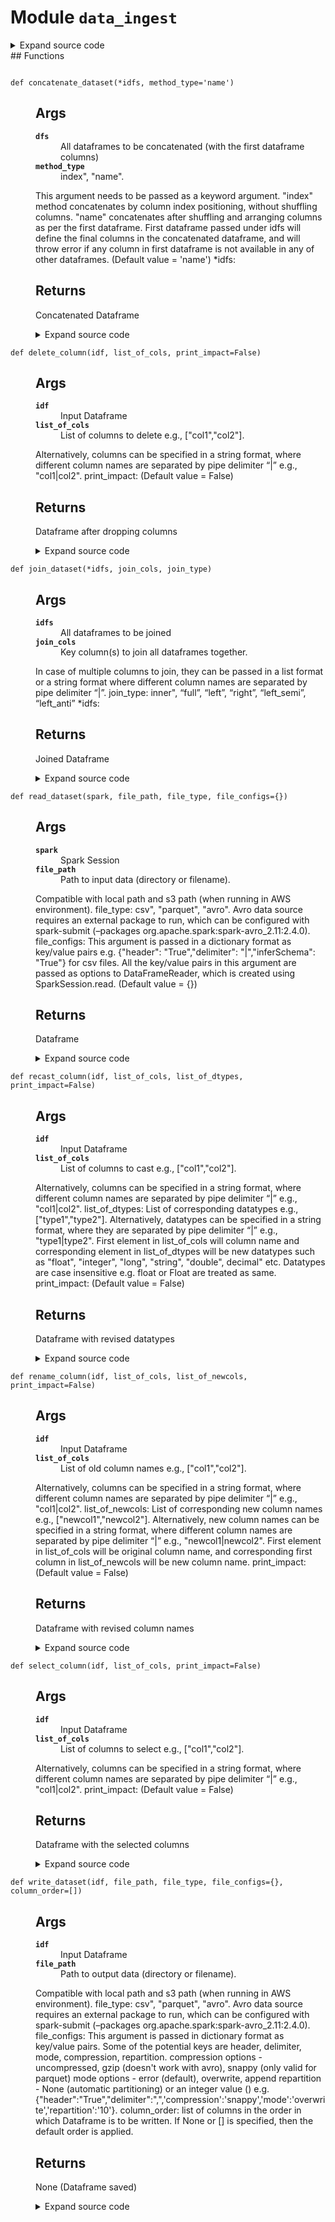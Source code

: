 # Module <code>data_ingest</code>
<details class="source">
<summary>
<span>Expand source code</span>
</summary>
```python
# coding=utf-8
from anovos.shared.utils import pairwise_reduce
from pyspark.sql import DataFrame
from pyspark.sql import functions as F
def read_dataset(spark, file_path, file_type, file_configs={}):
&#34;&#34;&#34;
Args:
spark: Spark Session
file_path: Path to input data (directory or filename).
Compatible with local path and s3 path (when running in AWS environment).
file_type: csv&#34;, &#34;parquet&#34;, &#34;avro&#34;.
Avro data source requires an external package to run, which can be configured with
spark-submit (--packages org.apache.spark:spark-avro_2.11:2.4.0).
file_configs: This argument is passed in a dictionary format as key/value pairs
e.g. {&#34;header&#34;: &#34;True&#34;,&#34;delimiter&#34;: &#34;|&#34;,&#34;inferSchema&#34;: &#34;True&#34;} for csv files.
All the key/value pairs in this argument are passed as options to DataFrameReader,
which is created using SparkSession.read. (Default value = {})
Returns:
Dataframe
&#34;&#34;&#34;
odf = spark.read.format(file_type).options(**file_configs).load(file_path)
return odf
def write_dataset(idf, file_path, file_type, file_configs={}, column_order=[]):
&#34;&#34;&#34;
Args:
idf: Input Dataframe
file_path: Path to output data (directory or filename).
Compatible with local path and s3 path (when running in AWS environment).
file_type: csv&#34;, &#34;parquet&#34;, &#34;avro&#34;.
Avro data source requires an external package to run, which can be configured with
spark-submit (--packages org.apache.spark:spark-avro_2.11:2.4.0).
file_configs: This argument is passed in dictionary format as key/value pairs.
Some of the potential keys are header, delimiter, mode, compression, repartition.
compression options - uncompressed, gzip (doesn&#39;t work with avro), snappy (only valid for parquet)
mode options - error (default), overwrite, append
repartition - None (automatic partitioning) or an integer value ()
e.g. {&#34;header&#34;:&#34;True&#34;,&#34;delimiter&#34;:&#34;,&#34;,&#39;compression&#39;:&#39;snappy&#39;,&#39;mode&#39;:&#39;overwrite&#39;,&#39;repartition&#39;:&#39;10&#39;}.
column_order: list of columns in the order in which Dataframe is to be written. If None or [] is specified, then the default order is applied.
Returns:
None (Dataframe saved)
&#34;&#34;&#34;
if not column_order:
column_order = idf.columns
else:
if not isinstance(column_order, list):
raise TypeError(&#39;Invalid input type for column_order argument&#39;)
if len(column_order) != len(idf.columns):
raise ValueError(&#39;Count of column(s) specified in column_order argument do not match Dataframe&#39;)
diff_cols = [x for x in column_order if x not in set(idf.columns)]
if diff_cols:
raise ValueError(&#39;Column(s) specified in column_order argument not found in Dataframe: &#39; + str(diff_cols))
mode = file_configs[&#39;mode&#39;] if &#39;mode&#39; in file_configs else &#39;error&#39;
repartition = int(file_configs[&#39;repartition&#39;]) if &#39;repartition&#39; in file_configs else None
if repartition is None:
idf.select(column_order).write.format(file_type).options(**file_configs).save(file_path, mode=mode)
else:
exist_parts = idf.rdd.getNumPartitions()
req_parts = int(repartition)
if req_parts &gt; exist_parts:
idf.select(column_order).repartition(req_parts).write.format(file_type).options(**file_configs).save(file_path, mode=mode)
else:
idf.select(column_order).coalesce(req_parts).write.format(file_type).options(**file_configs).save(file_path, mode=mode)
def concatenate_dataset(*idfs, method_type=&#39;name&#39;):
&#34;&#34;&#34;
Args:
dfs: All dataframes to be concatenated (with the first dataframe columns)
method_type: index&#34;, &#34;name&#34;.
This argument needs to be passed as a keyword argument.
&#34;index&#34; method concatenates by column index positioning, without shuffling columns.
&#34;name&#34; concatenates after shuffling and arranging columns as per the first dataframe.
First dataframe passed under idfs will define the final columns in the concatenated dataframe,
and will throw error if any column in first dataframe is not available in any of other dataframes. (Default value = &#39;name&#39;)
*idfs:
Returns:
Concatenated Dataframe
&#34;&#34;&#34;
if (method_type not in [&#39;index&#39;, &#39;name&#39;]):
raise TypeError(&#39;Invalid input for concatenate_dataset method&#39;)
if method_type == &#39;name&#39;:
odf = pairwise_reduce(lambda idf1, idf2: idf1.union(idf2.select(idf1.columns)), idfs)
# odf = reduce(DataFrame.unionByName, idfs) # only if exact no. of columns
else:
odf = pairwise_reduce(DataFrame.union, idfs)
return odf
def join_dataset(*idfs, join_cols, join_type):
&#34;&#34;&#34;
Args:
idfs: All dataframes to be joined
join_cols: Key column(s) to join all dataframes together.
In case of multiple columns to join, they can be passed in a list format or
a string format where different column names are separated by pipe delimiter “|”.
join_type: inner&#34;, “full”, “left”, “right”, “left_semi”, “left_anti”
*idfs:
Returns:
Joined Dataframe
&#34;&#34;&#34;
if isinstance(join_cols, str):
join_cols = [x.strip() for x in join_cols.split(&#39;|&#39;)]
odf = pairwise_reduce(lambda idf1, idf2: idf1.join(idf2, join_cols, join_type), idfs)
return odf
def delete_column(idf, list_of_cols, print_impact=False):
&#34;&#34;&#34;
Args:
idf: Input Dataframe
list_of_cols: List of columns to delete e.g., [&#34;col1&#34;,&#34;col2&#34;].
Alternatively, columns can be specified in a string format,
where different column names are separated by pipe delimiter “|” e.g., &#34;col1|col2&#34;.
print_impact:
(Default value = False)
Returns:
Dataframe after dropping columns
&#34;&#34;&#34;
if isinstance(list_of_cols, str):
list_of_cols = [x.strip() for x in list_of_cols.split(&#39;|&#39;)]
list_of_cols = list(set(list_of_cols))
odf = idf.drop(*list_of_cols)
if print_impact:
print(&#34;Before: \nNo. of Columns- &#34;, len(idf.columns))
print(idf.columns)
print(&#34;After: \nNo. of Columns- &#34;, len(odf.columns))
print(odf.columns)
return odf
def select_column(idf, list_of_cols, print_impact=False):
&#34;&#34;&#34;
Args:
idf: Input Dataframe
list_of_cols: List of columns to select e.g., [&#34;col1&#34;,&#34;col2&#34;].
Alternatively, columns can be specified in a string format,
where different column names are separated by pipe delimiter “|” e.g., &#34;col1|col2&#34;.
print_impact:
(Default value = False)
Returns:
Dataframe with the selected columns
&#34;&#34;&#34;
if isinstance(list_of_cols, str):
list_of_cols = [x.strip() for x in list_of_cols.split(&#39;|&#39;)]
list_of_cols = list(set(list_of_cols))
odf = idf.select(list_of_cols)
if print_impact:
print(&#34;Before: \nNo. of Columns-&#34;, len(idf.columns))
print(idf.columns)
print(&#34;\nAfter: \nNo. of Columns-&#34;, len(odf.columns))
print(odf.columns)
return odf
def rename_column(idf, list_of_cols, list_of_newcols, print_impact=False):
&#34;&#34;&#34;
Args:
idf: Input Dataframe
list_of_cols: List of old column names e.g., [&#34;col1&#34;,&#34;col2&#34;].
Alternatively, columns can be specified in a string format,
where different column names are separated by pipe delimiter “|” e.g., &#34;col1|col2&#34;.
list_of_newcols: List of corresponding new column names e.g., [&#34;newcol1&#34;,&#34;newcol2&#34;].
Alternatively, new column names can be specified in a string format,
where different column names are separated by pipe delimiter “|” e.g., &#34;newcol1|newcol2&#34;.
First element in list_of_cols will be original column name,
and corresponding first column in list_of_newcols will be new column name.
print_impact:
(Default value = False)
Returns:
Dataframe with revised column names
&#34;&#34;&#34;
if isinstance(list_of_cols, str):
list_of_cols = [x.strip() for x in list_of_cols.split(&#39;|&#39;)]
if isinstance(list_of_newcols, str):
list_of_newcols = [x.strip() for x in list_of_newcols.split(&#39;|&#39;)]
mapping = dict(zip(list_of_cols, list_of_newcols))
odf = idf.select([F.col(i).alias(mapping.get(i, i)) for i in idf.columns])
if print_impact:
print(&#34;Before: \nNo. of Columns- &#34;, len(idf.columns))
print(idf.columns)
print(&#34;After: \nNo. of Columns- &#34;, len(odf.columns))
print(odf.columns)
return odf
def recast_column(idf, list_of_cols, list_of_dtypes, print_impact=False):
&#34;&#34;&#34;
Args:
idf: Input Dataframe
list_of_cols: List of columns to cast e.g., [&#34;col1&#34;,&#34;col2&#34;].
Alternatively, columns can be specified in a string format,
where different column names are separated by pipe delimiter “|” e.g., &#34;col1|col2&#34;.
list_of_dtypes: List of corresponding datatypes e.g., [&#34;type1&#34;,&#34;type2&#34;].
Alternatively, datatypes can be specified in a string format,
where they are separated by pipe delimiter “|” e.g., &#34;type1|type2&#34;.
First element in list_of_cols will column name and corresponding element in list_of_dtypes
will be new datatypes such as &#34;float&#34;, &#34;integer&#34;, &#34;long&#34;, &#34;string&#34;, &#34;double&#34;, decimal&#34; etc.
Datatypes are case insensitive e.g. float or Float are treated as same.
print_impact:
(Default value = False)
Returns:
Dataframe with revised datatypes
&#34;&#34;&#34;
if isinstance(list_of_cols, str):
list_of_cols = [x.strip() for x in list_of_cols.split(&#39;|&#39;)]
if isinstance(list_of_dtypes, str):
list_of_dtypes = [x.strip() for x in list_of_dtypes.split(&#39;|&#39;)]
odf = idf
for i, j in zip(list_of_cols, list_of_dtypes):
odf = odf.withColumn(i, F.col(i).cast(j))
if print_impact:
print(&#34;Before: &#34;)
idf.printSchema()
print(&#34;After: &#34;)
odf.printSchema()
return odf
```
</details>
## Functions
<dl>
<dt id="anovos.data_ingest.data_ingest.concatenate_dataset"><code class="name flex">
<span>def <span class="ident">concatenate_dataset</span></span>(<span>*idfs, method_type='name')</span>
</code></dt>
<dd>
<div class="desc"><h2 id="args">Args</h2>
<dl>
<dt><strong><code>dfs</code></strong></dt>
<dd>All dataframes to be concatenated (with the first dataframe columns)</dd>
<dt><strong><code>method_type</code></strong></dt>
<dd>index", "name".</dd>
</dl>
<p>This argument needs to be passed as a keyword argument.
"index" method concatenates by column index positioning, without shuffling columns.
"name" concatenates after shuffling and arranging columns as per the first dataframe.
First dataframe passed under idfs will define the final columns in the concatenated dataframe,
and will throw error if any column in first dataframe is not available in any of other dataframes. (Default value = 'name')
*idfs: </p>
<h2 id="returns">Returns</h2>
<p>Concatenated Dataframe</p></div>
<details class="source">
<summary>
<span>Expand source code</span>
</summary>
```python
def concatenate_dataset(*idfs, method_type=&#39;name&#39;):
&#34;&#34;&#34;
Args:
dfs: All dataframes to be concatenated (with the first dataframe columns)
method_type: index&#34;, &#34;name&#34;.
This argument needs to be passed as a keyword argument.
&#34;index&#34; method concatenates by column index positioning, without shuffling columns.
&#34;name&#34; concatenates after shuffling and arranging columns as per the first dataframe.
First dataframe passed under idfs will define the final columns in the concatenated dataframe,
and will throw error if any column in first dataframe is not available in any of other dataframes. (Default value = &#39;name&#39;)
*idfs:
Returns:
Concatenated Dataframe
&#34;&#34;&#34;
if (method_type not in [&#39;index&#39;, &#39;name&#39;]):
raise TypeError(&#39;Invalid input for concatenate_dataset method&#39;)
if method_type == &#39;name&#39;:
odf = pairwise_reduce(lambda idf1, idf2: idf1.union(idf2.select(idf1.columns)), idfs)
# odf = reduce(DataFrame.unionByName, idfs) # only if exact no. of columns
else:
odf = pairwise_reduce(DataFrame.union, idfs)
return odf
```
</details>
</dd>
<dt id="anovos.data_ingest.data_ingest.delete_column"><code class="name flex">
<span>def <span class="ident">delete_column</span></span>(<span>idf, list_of_cols, print_impact=False)</span>
</code></dt>
<dd>
<div class="desc"><h2 id="args">Args</h2>
<dl>
<dt><strong><code>idf</code></strong></dt>
<dd>Input Dataframe</dd>
<dt><strong><code>list_of_cols</code></strong></dt>
<dd>List of columns to delete e.g., ["col1","col2"].</dd>
</dl>
<p>Alternatively, columns can be specified in a string format,
where different column names are separated by pipe delimiter “|” e.g., "col1|col2".
print_impact:
(Default value = False)</p>
<h2 id="returns">Returns</h2>
<p>Dataframe after dropping columns</p></div>
<details class="source">
<summary>
<span>Expand source code</span>
</summary>
```python
def delete_column(idf, list_of_cols, print_impact=False):
&#34;&#34;&#34;
Args:
idf: Input Dataframe
list_of_cols: List of columns to delete e.g., [&#34;col1&#34;,&#34;col2&#34;].
Alternatively, columns can be specified in a string format,
where different column names are separated by pipe delimiter “|” e.g., &#34;col1|col2&#34;.
print_impact:
(Default value = False)
Returns:
Dataframe after dropping columns
&#34;&#34;&#34;
if isinstance(list_of_cols, str):
list_of_cols = [x.strip() for x in list_of_cols.split(&#39;|&#39;)]
list_of_cols = list(set(list_of_cols))
odf = idf.drop(*list_of_cols)
if print_impact:
print(&#34;Before: \nNo. of Columns- &#34;, len(idf.columns))
print(idf.columns)
print(&#34;After: \nNo. of Columns- &#34;, len(odf.columns))
print(odf.columns)
return odf
```
</details>
</dd>
<dt id="anovos.data_ingest.data_ingest.join_dataset"><code class="name flex">
<span>def <span class="ident">join_dataset</span></span>(<span>*idfs, join_cols, join_type)</span>
</code></dt>
<dd>
<div class="desc"><h2 id="args">Args</h2>
<dl>
<dt><strong><code>idfs</code></strong></dt>
<dd>All dataframes to be joined</dd>
<dt><strong><code>join_cols</code></strong></dt>
<dd>Key column(s) to join all dataframes together.</dd>
</dl>
<p>In case of multiple columns to join, they can be passed in a list format or
a string format where different column names are separated by pipe delimiter “|”.
join_type: inner", “full”, “left”, “right”, “left_semi”, “left_anti”
*idfs: </p>
<h2 id="returns">Returns</h2>
<p>Joined Dataframe</p></div>
<details class="source">
<summary>
<span>Expand source code</span>
</summary>
```python
def join_dataset(*idfs, join_cols, join_type):
&#34;&#34;&#34;
Args:
idfs: All dataframes to be joined
join_cols: Key column(s) to join all dataframes together.
In case of multiple columns to join, they can be passed in a list format or
a string format where different column names are separated by pipe delimiter “|”.
join_type: inner&#34;, “full”, “left”, “right”, “left_semi”, “left_anti”
*idfs:
Returns:
Joined Dataframe
&#34;&#34;&#34;
if isinstance(join_cols, str):
join_cols = [x.strip() for x in join_cols.split(&#39;|&#39;)]
odf = pairwise_reduce(lambda idf1, idf2: idf1.join(idf2, join_cols, join_type), idfs)
return odf
```
</details>
</dd>
<dt id="anovos.data_ingest.data_ingest.read_dataset"><code class="name flex">
<span>def <span class="ident">read_dataset</span></span>(<span>spark, file_path, file_type, file_configs={})</span>
</code></dt>
<dd>
<div class="desc"><h2 id="args">Args</h2>
<dl>
<dt><strong><code>spark</code></strong></dt>
<dd>Spark Session</dd>
<dt><strong><code>file_path</code></strong></dt>
<dd>Path to input data (directory or filename).</dd>
</dl>
<p>Compatible with local path and s3 path (when running in AWS environment).
file_type: csv", "parquet", "avro".
Avro data source requires an external package to run, which can be configured with
spark-submit (&ndash;packages org.apache.spark:spark-avro_2.11:2.4.0).
file_configs: This argument is passed in a dictionary format as key/value pairs
e.g. {"header": "True","delimiter": "|","inferSchema": "True"} for csv files.
All the key/value pairs in this argument are passed as options to DataFrameReader,
which is created using SparkSession.read. (Default value = {})</p>
<h2 id="returns">Returns</h2>
<p>Dataframe</p></div>
<details class="source">
<summary>
<span>Expand source code</span>
</summary>
```python
def read_dataset(spark, file_path, file_type, file_configs={}):
&#34;&#34;&#34;
Args:
spark: Spark Session
file_path: Path to input data (directory or filename).
Compatible with local path and s3 path (when running in AWS environment).
file_type: csv&#34;, &#34;parquet&#34;, &#34;avro&#34;.
Avro data source requires an external package to run, which can be configured with
spark-submit (--packages org.apache.spark:spark-avro_2.11:2.4.0).
file_configs: This argument is passed in a dictionary format as key/value pairs
e.g. {&#34;header&#34;: &#34;True&#34;,&#34;delimiter&#34;: &#34;|&#34;,&#34;inferSchema&#34;: &#34;True&#34;} for csv files.
All the key/value pairs in this argument are passed as options to DataFrameReader,
which is created using SparkSession.read. (Default value = {})
Returns:
Dataframe
&#34;&#34;&#34;
odf = spark.read.format(file_type).options(**file_configs).load(file_path)
return odf
```
</details>
</dd>
<dt id="anovos.data_ingest.data_ingest.recast_column"><code class="name flex">
<span>def <span class="ident">recast_column</span></span>(<span>idf, list_of_cols, list_of_dtypes, print_impact=False)</span>
</code></dt>
<dd>
<div class="desc"><h2 id="args">Args</h2>
<dl>
<dt><strong><code>idf</code></strong></dt>
<dd>Input Dataframe</dd>
<dt><strong><code>list_of_cols</code></strong></dt>
<dd>List of columns to cast e.g., ["col1","col2"].</dd>
</dl>
<p>Alternatively, columns can be specified in a string format,
where different column names are separated by pipe delimiter “|” e.g., "col1|col2".
list_of_dtypes: List of corresponding datatypes e.g., ["type1","type2"].
Alternatively, datatypes can be specified in a string format,
where they are separated by pipe delimiter “|” e.g., "type1|type2".
First element in list_of_cols will column name and corresponding element in list_of_dtypes
will be new datatypes such as "float", "integer", "long", "string", "double", decimal" etc.
Datatypes are case insensitive e.g. float or Float are treated as same.
print_impact:
(Default value = False)</p>
<h2 id="returns">Returns</h2>
<p>Dataframe with revised datatypes</p></div>
<details class="source">
<summary>
<span>Expand source code</span>
</summary>
```python
def recast_column(idf, list_of_cols, list_of_dtypes, print_impact=False):
&#34;&#34;&#34;
Args:
idf: Input Dataframe
list_of_cols: List of columns to cast e.g., [&#34;col1&#34;,&#34;col2&#34;].
Alternatively, columns can be specified in a string format,
where different column names are separated by pipe delimiter “|” e.g., &#34;col1|col2&#34;.
list_of_dtypes: List of corresponding datatypes e.g., [&#34;type1&#34;,&#34;type2&#34;].
Alternatively, datatypes can be specified in a string format,
where they are separated by pipe delimiter “|” e.g., &#34;type1|type2&#34;.
First element in list_of_cols will column name and corresponding element in list_of_dtypes
will be new datatypes such as &#34;float&#34;, &#34;integer&#34;, &#34;long&#34;, &#34;string&#34;, &#34;double&#34;, decimal&#34; etc.
Datatypes are case insensitive e.g. float or Float are treated as same.
print_impact:
(Default value = False)
Returns:
Dataframe with revised datatypes
&#34;&#34;&#34;
if isinstance(list_of_cols, str):
list_of_cols = [x.strip() for x in list_of_cols.split(&#39;|&#39;)]
if isinstance(list_of_dtypes, str):
list_of_dtypes = [x.strip() for x in list_of_dtypes.split(&#39;|&#39;)]
odf = idf
for i, j in zip(list_of_cols, list_of_dtypes):
odf = odf.withColumn(i, F.col(i).cast(j))
if print_impact:
print(&#34;Before: &#34;)
idf.printSchema()
print(&#34;After: &#34;)
odf.printSchema()
return odf
```
</details>
</dd>
<dt id="anovos.data_ingest.data_ingest.rename_column"><code class="name flex">
<span>def <span class="ident">rename_column</span></span>(<span>idf, list_of_cols, list_of_newcols, print_impact=False)</span>
</code></dt>
<dd>
<div class="desc"><h2 id="args">Args</h2>
<dl>
<dt><strong><code>idf</code></strong></dt>
<dd>Input Dataframe</dd>
<dt><strong><code>list_of_cols</code></strong></dt>
<dd>List of old column names e.g., ["col1","col2"].</dd>
</dl>
<p>Alternatively, columns can be specified in a string format,
where different column names are separated by pipe delimiter “|” e.g., "col1|col2".
list_of_newcols: List of corresponding new column names e.g., ["newcol1","newcol2"].
Alternatively, new column names can be specified in a string format,
where different column names are separated by pipe delimiter “|” e.g., "newcol1|newcol2".
First element in list_of_cols will be original column name,
and corresponding first column in list_of_newcols will be new column name.
print_impact:
(Default value = False)</p>
<h2 id="returns">Returns</h2>
<p>Dataframe with revised column names</p></div>
<details class="source">
<summary>
<span>Expand source code</span>
</summary>
```python
def rename_column(idf, list_of_cols, list_of_newcols, print_impact=False):
&#34;&#34;&#34;
Args:
idf: Input Dataframe
list_of_cols: List of old column names e.g., [&#34;col1&#34;,&#34;col2&#34;].
Alternatively, columns can be specified in a string format,
where different column names are separated by pipe delimiter “|” e.g., &#34;col1|col2&#34;.
list_of_newcols: List of corresponding new column names e.g., [&#34;newcol1&#34;,&#34;newcol2&#34;].
Alternatively, new column names can be specified in a string format,
where different column names are separated by pipe delimiter “|” e.g., &#34;newcol1|newcol2&#34;.
First element in list_of_cols will be original column name,
and corresponding first column in list_of_newcols will be new column name.
print_impact:
(Default value = False)
Returns:
Dataframe with revised column names
&#34;&#34;&#34;
if isinstance(list_of_cols, str):
list_of_cols = [x.strip() for x in list_of_cols.split(&#39;|&#39;)]
if isinstance(list_of_newcols, str):
list_of_newcols = [x.strip() for x in list_of_newcols.split(&#39;|&#39;)]
mapping = dict(zip(list_of_cols, list_of_newcols))
odf = idf.select([F.col(i).alias(mapping.get(i, i)) for i in idf.columns])
if print_impact:
print(&#34;Before: \nNo. of Columns- &#34;, len(idf.columns))
print(idf.columns)
print(&#34;After: \nNo. of Columns- &#34;, len(odf.columns))
print(odf.columns)
return odf
```
</details>
</dd>
<dt id="anovos.data_ingest.data_ingest.select_column"><code class="name flex">
<span>def <span class="ident">select_column</span></span>(<span>idf, list_of_cols, print_impact=False)</span>
</code></dt>
<dd>
<div class="desc"><h2 id="args">Args</h2>
<dl>
<dt><strong><code>idf</code></strong></dt>
<dd>Input Dataframe</dd>
<dt><strong><code>list_of_cols</code></strong></dt>
<dd>List of columns to select e.g., ["col1","col2"].</dd>
</dl>
<p>Alternatively, columns can be specified in a string format,
where different column names are separated by pipe delimiter “|” e.g., "col1|col2".
print_impact:
(Default value = False)</p>
<h2 id="returns">Returns</h2>
<p>Dataframe with the selected columns</p></div>
<details class="source">
<summary>
<span>Expand source code</span>
</summary>
```python
def select_column(idf, list_of_cols, print_impact=False):
&#34;&#34;&#34;
Args:
idf: Input Dataframe
list_of_cols: List of columns to select e.g., [&#34;col1&#34;,&#34;col2&#34;].
Alternatively, columns can be specified in a string format,
where different column names are separated by pipe delimiter “|” e.g., &#34;col1|col2&#34;.
print_impact:
(Default value = False)
Returns:
Dataframe with the selected columns
&#34;&#34;&#34;
if isinstance(list_of_cols, str):
list_of_cols = [x.strip() for x in list_of_cols.split(&#39;|&#39;)]
list_of_cols = list(set(list_of_cols))
odf = idf.select(list_of_cols)
if print_impact:
print(&#34;Before: \nNo. of Columns-&#34;, len(idf.columns))
print(idf.columns)
print(&#34;\nAfter: \nNo. of Columns-&#34;, len(odf.columns))
print(odf.columns)
return odf
```
</details>
</dd>
<dt id="anovos.data_ingest.data_ingest.write_dataset"><code class="name flex">
<span>def <span class="ident">write_dataset</span></span>(<span>idf, file_path, file_type, file_configs={}, column_order=[])</span>
</code></dt>
<dd>
<div class="desc"><h2 id="args">Args</h2>
<dl>
<dt><strong><code>idf</code></strong></dt>
<dd>Input Dataframe</dd>
<dt><strong><code>file_path</code></strong></dt>
<dd>Path to output data (directory or filename).</dd>
</dl>
<p>Compatible with local path and s3 path (when running in AWS environment).
file_type: csv", "parquet", "avro".
Avro data source requires an external package to run, which can be configured with
spark-submit (&ndash;packages org.apache.spark:spark-avro_2.11:2.4.0).
file_configs: This argument is passed in dictionary format as key/value pairs.
Some of the potential keys are header, delimiter, mode, compression, repartition.
compression options - uncompressed, gzip (doesn't work with avro), snappy (only valid for parquet)
mode options - error (default), overwrite, append
repartition - None (automatic partitioning) or an integer value ()
e.g. {"header":"True","delimiter":",",'compression':'snappy','mode':'overwrite','repartition':'10'}.
column_order: list of columns in the order in which Dataframe is to be written. If None or [] is specified, then the default order is applied.</p>
<h2 id="returns">Returns</h2>
<p>None (Dataframe saved)</p></div>
<details class="source">
<summary>
<span>Expand source code</span>
</summary>
```python
def write_dataset(idf, file_path, file_type, file_configs={}, column_order=[]):
&#34;&#34;&#34;
Args:
idf: Input Dataframe
file_path: Path to output data (directory or filename).
Compatible with local path and s3 path (when running in AWS environment).
file_type: csv&#34;, &#34;parquet&#34;, &#34;avro&#34;.
Avro data source requires an external package to run, which can be configured with
spark-submit (--packages org.apache.spark:spark-avro_2.11:2.4.0).
file_configs: This argument is passed in dictionary format as key/value pairs.
Some of the potential keys are header, delimiter, mode, compression, repartition.
compression options - uncompressed, gzip (doesn&#39;t work with avro), snappy (only valid for parquet)
mode options - error (default), overwrite, append
repartition - None (automatic partitioning) or an integer value ()
e.g. {&#34;header&#34;:&#34;True&#34;,&#34;delimiter&#34;:&#34;,&#34;,&#39;compression&#39;:&#39;snappy&#39;,&#39;mode&#39;:&#39;overwrite&#39;,&#39;repartition&#39;:&#39;10&#39;}.
column_order: list of columns in the order in which Dataframe is to be written. If None or [] is specified, then the default order is applied.
Returns:
None (Dataframe saved)
&#34;&#34;&#34;
if not column_order:
column_order = idf.columns
else:
if not isinstance(column_order, list):
raise TypeError(&#39;Invalid input type for column_order argument&#39;)
if len(column_order) != len(idf.columns):
raise ValueError(&#39;Count of column(s) specified in column_order argument do not match Dataframe&#39;)
diff_cols = [x for x in column_order if x not in set(idf.columns)]
if diff_cols:
raise ValueError(&#39;Column(s) specified in column_order argument not found in Dataframe: &#39; + str(diff_cols))
mode = file_configs[&#39;mode&#39;] if &#39;mode&#39; in file_configs else &#39;error&#39;
repartition = int(file_configs[&#39;repartition&#39;]) if &#39;repartition&#39; in file_configs else None
if repartition is None:
idf.select(column_order).write.format(file_type).options(**file_configs).save(file_path, mode=mode)
else:
exist_parts = idf.rdd.getNumPartitions()
req_parts = int(repartition)
if req_parts &gt; exist_parts:
idf.select(column_order).repartition(req_parts).write.format(file_type).options(**file_configs).save(file_path, mode=mode)
else:
idf.select(column_order).coalesce(req_parts).write.format(file_type).options(**file_configs).save(file_path, mode=mode)
```
</details>
</dd>
</dl>